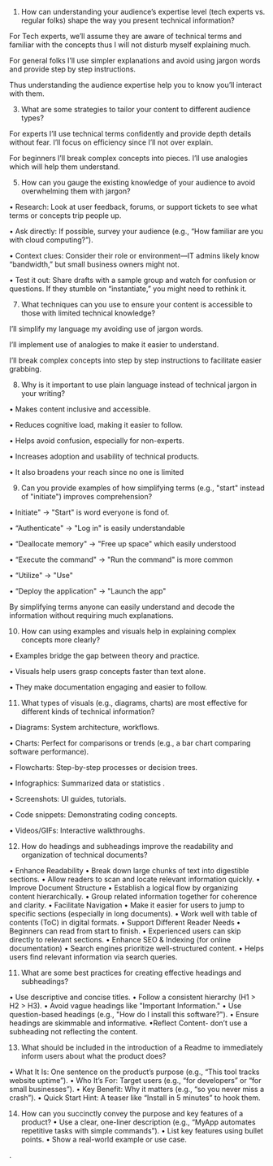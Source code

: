 1. How can understanding your audience’s expertise level (tech experts vs. regular folks) shape the way you present technical information?
   
For Tech experts, we’ll assume they are aware of technical terms and familiar with the concepts thus I will not disturb myself explaining much.

For general folks I’ll use simpler explanations and avoid using jargon words and provide step by step instructions.

Thus understanding the audience expertise help you to know you’ll interact with them.

3. What are some strategies to tailor your content to different audience types?
   
For experts I’ll use technical terms confidently and provide depth details without fear. I’ll focus on efficiency since I’ll not over explain.

For beginners I’ll break complex concepts into pieces. I’ll use analogies which will help them understand.

5. How can you gauge the existing knowledge of your audience to avoid overwhelming them with jargon?
   
• Research: Look at user feedback, forums, or support tickets to see what terms or concepts trip people up.

• Ask directly: If possible, survey your audience (e.g., “How familiar are you with cloud computing?”).

• Context clues: Consider their role or environment—IT admins likely know “bandwidth,” but small business owners might not.

• Test it out: Share drafts with a sample group and watch for confusion or questions. If they stumble on “instantiate,” you might need to rethink it.


7. What techniques can you use to ensure your content is accessible to those with limited technical knowledge?
   
I’ll simplify my language my avoiding use of jargon words.

I’ll implement use of analogies to make it easier to understand.

I’ll break complex concepts into step by step instructions to facilitate easier grabbing.

8. Why is it important to use plain language instead of technical jargon in your writing?
    
•	Makes content inclusive and accessible.

•	Reduces cognitive load, making it easier to follow.

•	Helps avoid confusion, especially for non-experts.

•	Increases adoption and usability of technical products.

•	It also broadens your reach since no one is limited

9. Can you provide examples of how simplifying terms (e.g., "start" instead of "initiate") improves comprehension?
    
• Initiate" → "Start" is word everyone is fond of.

• “Authenticate" → "Log in" is easily understandable

• “Deallocate memory" → "Free up space" which easily understood

• “Execute the command" → "Run the command" is more common

• “Utilize" → "Use"

• “Deploy the application" → "Launch the app"

By simplifying terms anyone can easily understand and decode the information without requiring much explanations.

10. How can using examples and visuals help in explaining complex concepts more clearly?
    
• Examples bridge the gap between theory and practice.

• Visuals help users grasp concepts faster than text alone.

• They make documentation engaging and easier to follow.

11. What types of visuals (e.g., diagrams, charts) are most effective for different kinds of technical information?

• Diagrams: System architecture, workflows.

• Charts: Perfect for comparisons or trends (e.g., a bar chart comparing software performance).

• Flowcharts: Step-by-step processes or decision trees.

• Infographics: Summarized data or statistics .

• Screenshots: UI guides, tutorials.

• Code snippets: Demonstrating coding concepts.

• Videos/GIFs: Interactive walkthroughs.

12. How do headings and subheadings improve the readability and organization of technical documents?
    
•  Enhance Readability
•	Break down large chunks of text into digestible sections.
•	Allow readers to scan and locate relevant information quickly.
•  Improve Document Structure
•	Establish a logical flow by organizing content hierarchically.
•	Group related information together for coherence and clarity.
•  Facilitate Navigation
•	Make it easier for users to jump to specific sections (especially in long documents).
•	Work well with table of contents (ToC) in digital formats.
•  Support Different Reader Needs
•	Beginners can read from start to finish.
•	Experienced users can skip directly to relevant sections.
•  Enhance SEO & Indexing (for online documentation)
•	Search engines prioritize well-structured content.
•	Helps users find relevant information via search queries.

11. What are some best practices for creating effective headings and subheadings?
    
•  Use descriptive and concise titles.
•  Follow a consistent hierarchy (H1 > H2 > H3).
•  Avoid vague headings like "Important Information."
•  Use question-based headings (e.g., "How do I install this software?").
•  Ensure headings are skimmable and informative.
•Reflect Content- don’t use a subheading not reflecting the content.

13. What should be included in the introduction of a Readme to immediately inform users about what the product does?

•  What It Is: One sentence on the product’s purpose (e.g., “This tool tracks website uptime”).
•  Who It’s For: Target users (e.g., “for developers” or “for small businesses”).
•  Key Benefit: Why it matters (e.g., “so you never miss a crash”).
•  Quick Start Hint: A teaser like “Install in 5 minutes” to hook them.

14. How can you succinctly convey the purpose and key features of a product?
• Use a clear, one-liner description (e.g., “MyApp automates repetitive tasks with simple commands”).
• List key features using bullet points.
• Show a real-world example or use case.











 
.

